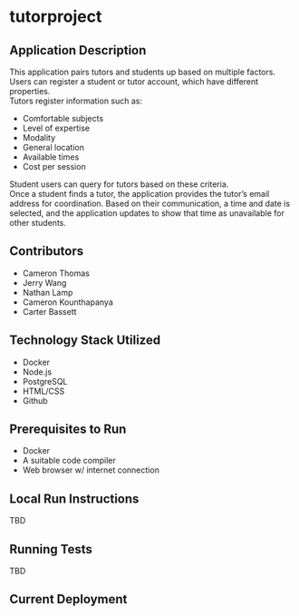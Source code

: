 # tutorproject

## Application Description
This application pairs tutors and students up based on multiple factors. Users can register a student or tutor account, which have different properties.  
Tutors register information such as:
- Comfortable subjects
- Level of expertise
- Modality
- General location
- Available times
- Cost per session  

Student users can query for tutors based on these criteria.   
Once a student finds a tutor, the application provides the tutor’s email address for coordination. Based on their communication, a time and date is selected, and the application updates to show that time as unavailable for other students.  

## Contributors
- Cameron Thomas
- Jerry Wang
- Nathan Lamp
- Cameron Kounthapanya
- Carter Bassett

## Technology Stack Utilized
- Docker
- Node.js
- PostgreSQL
- HTML/CSS
- Github

## Prerequisites to Run
- Docker
- A suitable code compiler
- Web browser w/ internet connection

## Local Run Instructions
TBD

## Running Tests
TBD

## Current Deployment
<insert github repo link here>
